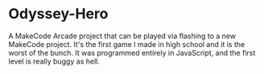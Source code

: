 # Odyssey-Hero
A MakeCode Arcade project that can be played via flashing to a new MakeCode project.
It's the first game I made in high school and it is the worst of the bunch.
It was programmed entirely in JavaScript, and the first level is really buggy as hell.
